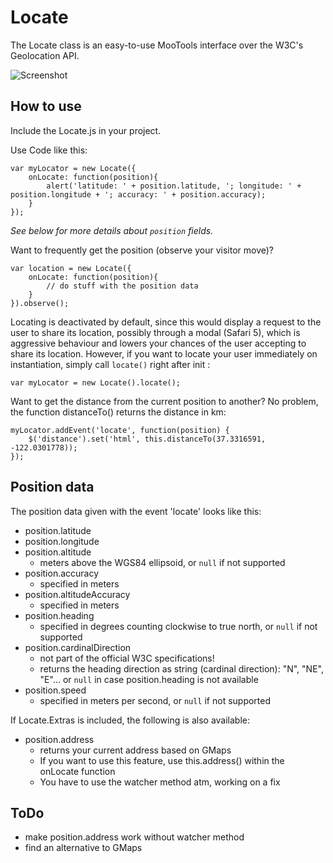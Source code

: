 Locate
======

The Locate class is an easy-to-use MooTools interface over the W3C's Geolocation API.

![Screenshot](http://locate.cbeloch.de/Docs/images/logo.jpg)

How to use
----------

Include the Locate.js in your project.

Use Code like this:

	var myLocator = new Locate({
		onLocate: function(position){
			alert('latitude: ' + position.latitude, '; longitude: ' + position.longitude + '; accuracy: ' + position.accuracy);
		}
	});
	
_See below for more details about `position` fields._

Want to frequently get the position (observe your visitor move)? 

	var location = new Locate({
		onLocate: function(position){
			// do stuff with the position data
		}
	}).observe();

Locating is deactivated by default, since this would display a request to the user to share its location, possibly through a modal (Safari 5), which is aggressive behaviour and lowers your chances of the user accepting to share its location.
However, if you want to locate your user immediately on instantiation, simply call `locate()` right after init :

	var myLocator = new Locate().locate();

Want to get the distance from the current position to another?
No problem, the function distanceTo() returns the distance in km:

	myLocator.addEvent('locate', function(position) {
		$('distance').set('html', this.distanceTo(37.3316591, -122.0301778));
	});

Position data
-------------

The position data given with the event 'locate' looks like this:

* position.latitude
* position.longitude
* position.altitude
  - meters above the WGS84 ellipsoid, or `null` if not supported
* position.accuracy
  - specified in meters
* position.altitudeAccuracy
  - specified in meters
* position.heading
  - specified in degrees counting clockwise to true north, or `null` if not supported
* position.cardinalDirection
  - not part of the official W3C specifications!
  - returns the heading direction as string (cardinal direction): "N", "NE", "E"… or `null` in case position.heading is not available
* position.speed
  - specified in meters per second, or `null` if not supported

If Locate.Extras is included, the following is also available:

* position.address
  - returns your current address based on GMaps
  - If you want to use this feature, use this.address() within the onLocate function
  - You have to use the watcher method atm, working on a fix
  
ToDo
----

* make position.address work without watcher method
* find an alternative to GMaps